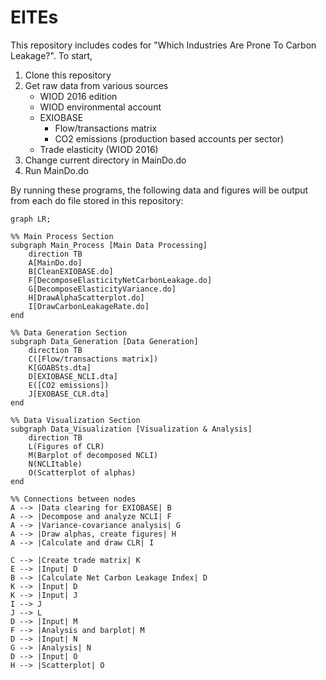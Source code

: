 # EITEs

This repository includes codes for "Which Industries Are Prone To Carbon Leakage?". To start, 
1. Clone this repository
2. Get raw data from various sources
   - WIOD 2016 edition
   - WIOD environmental account
   - EXIOBASE
        - Flow/transactions matrix
        - CO2 emissions (production based accounts per sector)
   - Trade elasticity (WIOD 2016)
3. Change current directory in MainDo.do
4. Run MainDo.do

By running these programs, the following data and figures will be output from each do file stored in this repository:

```mermaid
graph LR;

%% Main Process Section
subgraph Main_Process [Main Data Processing]
    direction TB
    A[MainDo.do]
    B[CleanEXIOBASE.do]
    F[DecomposeElasticityNetCarbonLeakage.do]
    G[DecomposeElasticityVariance.do]
    H[DrawAlphaScatterplot.do]
    I[DrawCarbonLeakageRate.do]
end

%% Data Generation Section
subgraph Data_Generation [Data Generation]
    direction TB
    C([Flow/transactions matrix])
    K[GOABSts.dta]
    D[EXIOBASE_NCLI.dta]
    E([CO2 emissions])
    J[EXOBASE_CLR.dta]
end

%% Data Visualization Section
subgraph Data_Visualization [Visualization & Analysis]
    direction TB
    L(Figures of CLR)
    M(Barplot of decomposed NCLI)
    N(NCLItable)
    O(Scatterplot of alphas)
end

%% Connections between nodes
A --> |Data clearing for EXIOBASE| B
A --> |Decompose and analyze NCLI| F
A --> |Variance-covariance analysis| G
A --> |Draw alphas, create figures| H
A --> |Calculate and draw CLR| I

C --> |Create trade matrix| K
E --> |Input| D
B --> |Calculate Net Carbon Leakage Index| D
K --> |Input| D
K --> |Input| J
I --> J
J --> L
D --> |Input| M
F --> |Analysis and barplot| M
D --> |Input| N
G --> |Analysis| N
D --> |Input| O
H --> |Scatterplot| O

   
```
